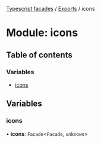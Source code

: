 [Typescript facades](../index.md) / [Exports](../modules.md) / icons

# Module: icons

## Table of contents

### Variables

- [icons](icons.md#icons)

## Variables

### icons

• **icons**: `Facade`<`Facade`, `unknown`\>
